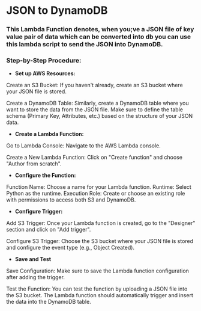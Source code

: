 # JSON to DynamoDB

### This Lambda Function denotes, when you;ve a JSON file of key value pair of data which can be converted into db you can use this lambda script to send the JSON into DynamoDB.

### Step-by-Step Procedure:

- **Set up AWS Resources:**
  
Create an S3 Bucket: If you haven't already, create an S3 bucket where your JSON file is stored.

Create a DynamoDB Table: Similarly, create a DynamoDB table where you want to store the data from the JSON file. Make sure to define the table schema (Primary Key, Attributes, etc.) based on the structure of your JSON data.

- **Create a Lambda Function:**
  
Go to Lambda Console: Navigate to the AWS Lambda console.

Create a New Lambda Function: Click on "Create function" and choose "Author from scratch".

- **Configure the Function:**

Function Name: Choose a name for your Lambda function.
Runtime: Select Python as the runtime.
Execution Role: Create or choose an existing role with permissions to access both S3 and DynamoDB.


- **Configure Trigger:**
  
Add S3 Trigger: Once your Lambda function is created, go to the "Designer" section and click on "Add trigger".

Configure S3 Trigger: Choose the S3 bucket where your JSON file is stored and configure the event type (e.g., Object Created).

- **Save and Test**
  
Save Configuration: Make sure to save the Lambda function configuration after adding the trigger.

Test the Function: You can test the function by uploading a JSON file into the S3 bucket. The Lambda function should automatically trigger and insert the data into the DynamoDB table.
